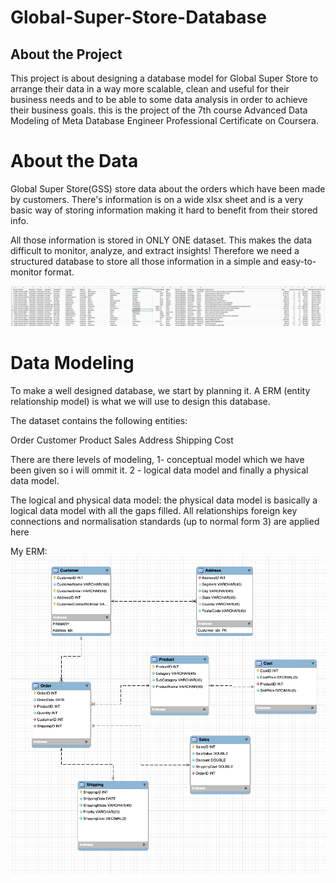 # Global-Super-Store-Database

## About the Project

This project is about designing a database model for Global Super Store to arrange their data in a way more scalable, clean and useful for their business needs and to be able to some data analysis in order to achieve their business goals. this is the project of the 7th course Advanced Data Modeling of Meta Database Engineer Professional Certificate on Coursera.

# About the Data

Global Super Store(GSS) store data about the orders which have been made by customers. There's information is on a wide xlsx sheet and is a very basic way of storing information making it hard to benefit from their stored info. 

All those information is stored in ONLY ONE dataset. This makes the data difficult to monitor, analyze, and extract insights! Therefore we need a structured database to store all those information in a simple and easy-to-monitor format.

![css file](https://github.com/nabeels91/Meta-capstone-project/blob/main/xslx:CSV.png)


# Data Modeling

To make a well designed database, we start by planning it. A ERM (entity relationship model) is what we will use to design this database.

The dataset contains the following entities:

Order
Customer
Product
Sales
Address
Shipping
Cost

There are there levels of modeling, 1- conceptual model which we have been given so i will ommit it. 2 - logical data model and finally a physical data model.

The logical and physical data model:
the physical data model is basically a logical data model with all the gaps filled. All relationships foreign key connections and normalisation standards (up to normal form 3) are applied here

My ERM:
![erm](https://github.com/nabeels91/Meta-capstone-project/blob/main/Screenshot%202023-09-06%20at%2023.02.04.png)







